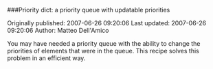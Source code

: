 ###Priority dict: a priority queue with updatable priorities

Originally published: 2007-06-26 09:20:06
Last updated: 2007-06-26 09:20:06
Author: Matteo Dell'Amico

You may have needed a priority queue with the ability to change the priorities of elements that were in the queue. This recipe solves this problem in an efficient way.